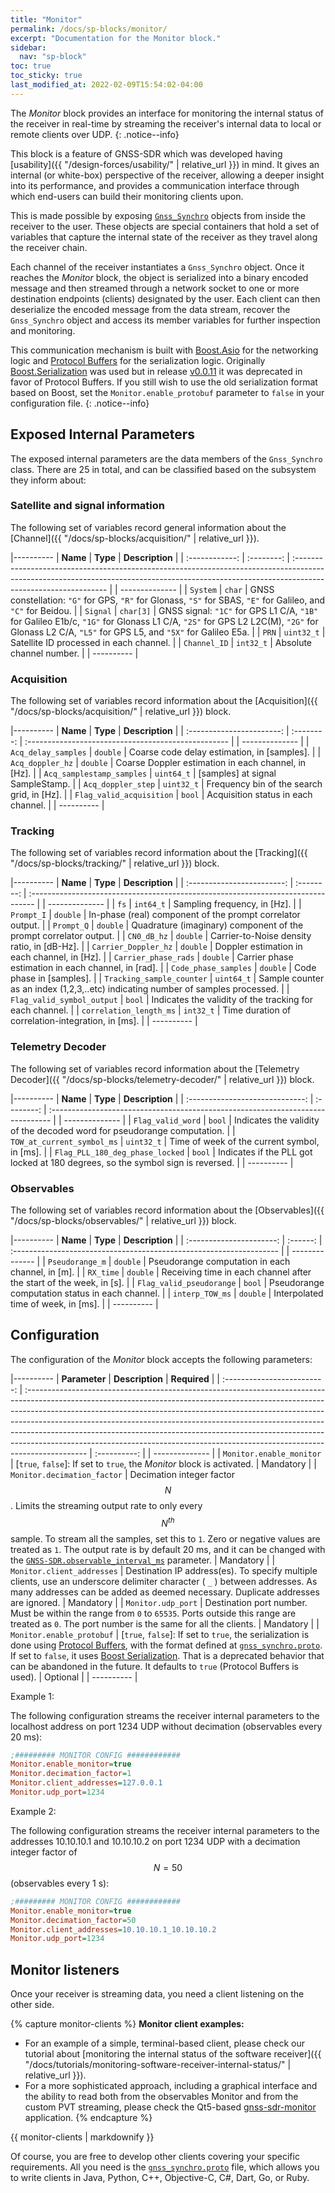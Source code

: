 ```yaml
---
title: "Monitor"
permalink: /docs/sp-blocks/monitor/
excerpt: "Documentation for the Monitor block."
sidebar:
  nav: "sp-block"
toc: true
toc_sticky: true
last_modified_at: 2022-02-09T15:54:02-04:00
---
```



The _Monitor_ block provides an interface for monitoring the internal status of
the receiver in real-time by streaming the receiver's internal data to local or
remote clients over UDP.
{: .notice--info}

This block is a feature of GNSS-SDR which was developed having [usability]({{
"/design-forces/usability/" | relative_url }}) in mind. It gives an internal (or
white-box) perspective of the receiver, allowing a deeper insight into its
performance, and provides a communication interface through which end-users can
build their monitoring clients upon.

This is made possible by exposing
[`Gnss_Synchro`](https://github.com/gnss-sdr/gnss-sdr/blob/next/src/core/system_parameters/gnss_synchro.h)
objects from inside the receiver to the user. These objects are special
containers that hold a set of variables that capture the internal state of the
receiver as they travel along the receiver chain.

Each channel of the receiver instantiates a `Gnss_Synchro` object. Once it
reaches the _Monitor_ block, the object is serialized into a binary encoded
message and then streamed through a network socket to one or more destination
endpoints (clients) designated by the user. Each client can then deserialize the
encoded message from the data stream, recover the `Gnss_Synchro` object and
access its member variables for further inspection and monitoring.

This communication mechanism is built with
[Boost.Asio](https://www.boost.org/doc/libs/release/libs/asio/) for the
networking logic and [Protocol
Buffers](https://protobuf.dev/) for the serialization
logic. Originally
[Boost.Serialization](https://www.boost.org/doc/libs/release/libs/serialization/)
was used but in release
[v0.0.11](https://github.com/gnss-sdr/gnss-sdr/releases/tag/v0.0.11) it was
deprecated in favor of Protocol Buffers. If you still wish to use the old
serialization format based on Boost, set the `Monitor.enable_protobuf` parameter
to `false` in your configuration file.
{: .notice--info}

## Exposed Internal Parameters

The exposed internal parameters are the data members of the `Gnss_Synchro`
class. There are 25 in total, and can be classified based on the subsystem they
inform about:

### Satellite and signal information

The following set of variables record general information about the [Channel]({{
"/docs/sp-blocks/acquisition/" | relative_url }}).

|----------
|    **Name**    |  **Type**  | **Description**                                                                                                                                                                              |
| :------------: | :--------: | :------------------------------------------------------------------------------------------------------------------------------------------------------------------------------------------- |
| -------------- |
|    `System`    |   `char`   | GNSS constellation: `"G"` for GPS, `"R"` for Glonass, `"S"` for SBAS, `"E"` for Galileo, and `"C"` for Beidou.                                                                               |
|    `Signal`    | `char[3]`  | GNSS signal: `"1C"` for GPS L1 C/A, `"1B"` for Galileo E1b/c, `"1G"` for Glonass L1 C/A, `"2S"` for GPS L2 L2C(M), `"2G"` for Glonass L2 C/A, `"L5"` for GPS L5, and `"5X"` for Galileo E5a. |
|     `PRN`      | `uint32_t` | Satellite ID processed in each channel.                                                                                                                                                      |
|  `Channel_ID`  | `int32_t`  | Absolute channel number.                                                                                                                                                                     |
|   ----------   |

### Acquisition

The following set of variables record information about the [Acquisition]({{
"/docs/sp-blocks/acquisition/" | relative_url }}) block.

|----------
|         **Name**          |  **Type**  | **Description**                                     |
| :-----------------------: | :--------: | :-------------------------------------------------- |
|      --------------       |
|    `Acq_delay_samples`    |  `double`  | Coarse code delay estimation, in [samples].         |
|     `Acq_doppler_hz`      |  `double`  | Coarse Doppler estimation in each channel, in [Hz]. |
| `Acq_samplestamp_samples` | `uint64_t` | [samples] at signal SampleStamp.                    |
|    `Acq_doppler_step`     | `uint32_t` | Frequency bin of the search grid, in [Hz].          |
| `Flag_valid_acquisition`  |   `bool`   | Acquisition status in each channel.                 |
|        ----------         |

### Tracking

The following set of variables record information about the [Tracking]({{
"/docs/sp-blocks/tracking/" | relative_url }}) block.

|----------
|          **Name**          |  **Type**  | **Description**                                                                  |
| :------------------------: | :--------: | :------------------------------------------------------------------------------- |
|       --------------       |
|            `fs`            | `int64_t`  | Sampling frequency, in [Hz].                                                     |
|         `Prompt_I`         |  `double`  | In-phase (real) component of the prompt correlator output.                       |
|         `Prompt_Q`         |  `double`  | Quadrature (imaginary) component of the prompt correlator output.                |
|        `CN0_dB_hz`         |  `double`  | Carrier-to-Noise density ratio, in [dB-Hz].                                      |
|    `Carrier_Doppler_hz`    |  `double`  | Doppler estimation in each channel, in [Hz].                                     |
|    `Carrier_phase_rads`    |  `double`  | Carrier phase estimation in each channel, in [rad].                              |
|    `Code_phase_samples`    |  `double`  | Code phase in [samples].                                                         |
| `Tracking_sample_counter`  | `uint64_t` | Sample counter as an index (1,2,3,..etc) indicating number of samples processed. |
| `Flag_valid_symbol_output` |   `bool`   | Indicates the validity of the tracking for each channel.                         |
|  `correlation_length_ms`   | `int32_t`  | Time duration of correlation-integration, in [ms].                               |
|         ----------         |

### Telemetry Decoder

The following set of variables record information about the [Telemetry
Decoder]({{ "/docs/sp-blocks/telemetry-decoder/" | relative_url }}) block.

|----------
|            **Name**             |  **Type**  | **Description**                                                                 |
| :-----------------------------: | :--------: | :------------------------------------------------------------------------------ |
|         --------------          |
|        `Flag_valid_word`        |   `bool`   | Indicates the validity of the decoded word for pseudorange computation.         |
|   `TOW_at_current_symbol_ms`    | `uint32_t` | Time of week of the current symbol, in [ms].                                    |
| `Flag_PLL_180_deg_phase_locked` |   `bool`   | Indicates if the PLL got locked at 180 degrees, so the symbol sign is reversed. |
|           ----------            |

### Observables

The following set of variables record information about the [Observables]({{
"/docs/sp-blocks/observables/" | relative_url }}) block.

|----------
|         **Name**         | **Type** | **Description**                                                     |
| :----------------------: | :------: | :------------------------------------------------------------------ |
|      --------------      |
|     `Pseudorange_m`      | `double` | Pseudorange computation in each channel, in [m].                    |
|        `RX_time`         | `double` | Receiving time in each channel after the start of the week, in [s]. |
| `Flag_valid_pseudorange` |  `bool`  | Pseudorange computation status in each channel.                     |
|     `interp_TOW_ms`      | `double` | Interpolated time of week, in [ms].                                 |
|        ----------        |

## Configuration

The configuration of the _Monitor_ block accepts the following parameters:

|----------
|        **Parameter**        | **Description**                                                                                                                                                                                                                                                                                                                                                                                                                                                                                      | **Required** |
| :-------------------------: | :--------------------------------------------------------------------------------------------------------------------------------------------------------------------------------------------------------------------------------------------------------------------------------------------------------------------------------------------------------------------------------------------------------------------------------------------------------------------------------------------------- | :----------: |
|       --------------        |
|  `Monitor.enable_monitor`   | [`true`, `false`]: If set to `true`, the _Monitor_ block is activated.                                                                                                                                                                                                                                                                                                                                                                                                                               |  Mandatory   |
| `Monitor.decimation_factor` | Decimation integer factor $$ N $$. Limits the streaming output rate to only every $$ N^{th} $$ sample. To stream all the samples, set this to `1`. Zero or negative values are treated as `1`. The output rate is by default 20 ms, and it can be changed with the [`GNSS-SDR.observable_interval_ms`](https://gnss-sdr.org/docs/sp-blocks/global-parameters/#internal-observables-processing-rate) parameter.                                                                                       |  Mandatory   |
| `Monitor.client_addresses`  | Destination IP address(es). To specify multiple clients, use an underscore delimiter character ( `_` ) between addresses. As many addresses can be added as deemed necessary. Duplicate addresses are ignored.                                                                                                                                                                                                                                                                                       |  Mandatory   |
|     `Monitor.udp_port`      | Destination port number. Must be within the range from `0` to `65535`. Ports outside this range are treated as `0`. The port number is the same for all the clients.                                                                                                                                                                                                                                                                                                                                 |  Mandatory   |
|  `Monitor.enable_protobuf`  | [`true`, `false`]: If set to `true`, the serialization is done using [Protocol Buffers](https://protobuf.dev/), with the format defined at [`gnss_synchro.proto`](https://github.com/gnss-sdr/gnss-sdr/blob/next/docs/protobuf/gnss_synchro.proto). If set to `false`, it uses [Boost Serialization](https://www.boost.org/doc/libs/release/libs/serialization/doc/index.html). That is a deprecated behavior that can be abandoned in the future. It defaults to `true` (Protocol Buffers is used). |   Optional   |
|         ----------          |


Example 1:

The following configuration streams the receiver internal parameters to the
localhost address on port 1234 UDP without decimation (observables every 20 ms):

```ini
;######### MONITOR CONFIG ############
Monitor.enable_monitor=true
Monitor.decimation_factor=1
Monitor.client_addresses=127.0.0.1
Monitor.udp_port=1234
```

Example 2:

The following configuration streams the receiver internal parameters to the
addresses 10.10.10.1 and 10.10.10.2 on port 1234 UDP with a decimation integer
factor of $$ N=50 $$ (observables every 1 s):

```ini
;######### MONITOR CONFIG ############
Monitor.enable_monitor=true
Monitor.decimation_factor=50
Monitor.client_addresses=10.10.10.1_10.10.10.2
Monitor.udp_port=1234
```

## Monitor listeners

Once your receiver is streaming data, you need a client listening on the other
side.

{% capture monitor-clients %}
**Monitor client examples:**
  * For an example of a simple, terminal-based client, please check our tutorial about
[monitoring the internal status of the software receiver]({{ "/docs/tutorials/monitoring-software-receiver-internal-status/" | relative_url }}).
  * For a more sophisticated approach, including a graphical interface and the
ability to read both from the observables Monitor and from the custom PVT
streaming, please check the Qt5-based
[gnss-sdr-monitor](https://github.com/acebrianjuan/gnss-sdr-monitor) application.
{% endcapture %}

<div class="notice--success">
  {{ monitor-clients | markdownify }}
</div>

Of course, you are free to develop other clients covering your specific
requirements. All you need is the
[`gnss_synchro.proto`](https://github.com/gnss-sdr/gnss-sdr/blob/next/docs/protobuf/gnss_synchro.proto)
file, which allows you to write clients in Java, Python, C++, Objective-C, C#,
Dart, Go, or Ruby.
